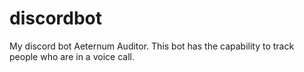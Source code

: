 # discordbot
My discord bot Aeternum Auditor. This bot has the capability to track people who are in a voice call.
